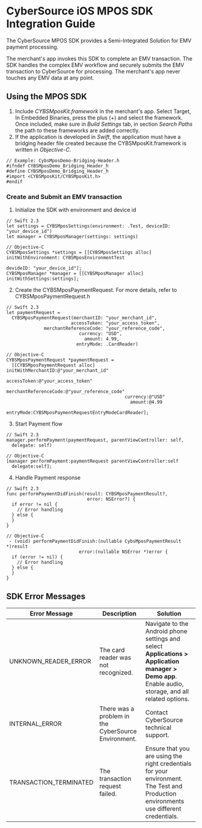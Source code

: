 # CyberSource iOS MPOS SDK Integration Guide
The CyberSource MPOS SDK provides a Semi-Integrated Solution for EMV payment
processing.

The merchant's app invokes this SDK to complete an EMV transaction. The SDK
handles the complex EMV workflow and securely submits the EMV transaction to
CyberSource for processing. The merchant's app never touches any EMV data at any
point.

## Using the MPOS SDK
1. Include *CYBSMposKit.framework* in the merchant's app. Select Target,
In Embedded Binaries, press the plus (+) and select the framework. Once
included, make sure in *Build Settings* tab, in section *Search Paths* the path
to these frameworks are added correctly.
2. If the application is developed in *Swift*, the application must
have a bridging header file created because the CYBSMposKit.framework is written
in *Objective-C*.
```
// Example: CybsMposDemo-Bridging-Header.h
#ifndef CYBSMposDemo_Bridging_Header_h
#define CYBSMposDemo_Bridging_Header_h
#import <CYBSMposKit/CYBSMposKit.h>
#endif
```

### Create and Submit an EMV transaction
1. Initialize the SDK with environment and device id
```
// Swift 2.3
let settings = CYBSMposSettings(environment: .Test, deviceID: "your_device_id")
let manager = CYBSMposManager(settings: settings)
```
```
// Objective-C
CYBSMposSettings *settings = [[CYBSMposSettings alloc] initWithEnvironment: CYBSMposEnvironmentTest
                                                                  devideID: "your_device_id"];
CYBSMposManager *manager = [[CYBSMposManager alloc] initWithSettings:settings];
```
2. Create the CYBSMposPaymentRequest. For more details, refer to CYBSMposPaymentRequest.h
```
// Swift 2.3
let paymentRequest =
  CYBSMposPaymentRequest(merchantID: "your_merchant_id",
                        accessToken: "your_access_token",
              merchantReferenceCode: "your_reference_code",
                           currency: "USD",
                             amount: 4.99,
                          entryMode: .CardReader)
```
```
// Objective-C
CYBSMposPaymentRequest *paymentRequest =
  [[CYBSMposPaymentRequest alloc] initWithMerchantID:@"your_merchant_id"
                                         accessToken:@"your_access_token"
                               merchantReferenceCode:@"your_reference_code"
                                            currency:@"USD"
                                              amount:@4.99
                                           entryMode:CYBSMposPaymentRequestEntryModeCardReader];
```
3. Start Payment flow
```
// Swift 2.3
manager.performPayment(paymentRequest, parentViewController: self,
  delegate: self)
```
```
// Objective-C
[manager performPayment:paymentRequest parentViewController:self
  delegate:self];
```
4. Handle Payment response
```
// Swift 2.3
func performPaymentDidFinish(result: CYBSMposPaymentResult?,
                              error: NSError?) {
  if error != nil {
    // Error handling
  } else {
  }
}
```
```
// Objective-C
 - (void) performPaymentDidFinish:(nullable CybsMposPaymentResult *)result
                           error:(nullable NSError *)error {
  if (error != nil) {
    // Error handling
  } else {
  }
}
```

## SDK Error Messages

Error Message | Description | Solution
------------- | ----------- | --------
UNKNOWN_READER_ERROR| The card reader was not recognized. | Navigate to the Android phone settings and select **Applications > Application manager > Demo app**. Enable audio, storage, and all related options.
INTERNAL_ERROR | There was a problem in the CyberSource Environment. | Contact CyberSource technical support.
TRANSACTION_TERMINATED | The transaction request failed. | Ensure that you are using the right credentials for your environment. The Test and Production environments use different credentials.
